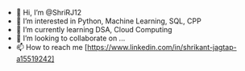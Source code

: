 - 👋 Hi, I’m @ShriRJ12
- 👀 I’m interested in Python, Machine Learning, SQL, CPP
- 🌱 I’m currently learning DSA, Cloud Computing
- 💞️ I’m looking to collaborate on ...
- 📫 How to reach me [https://www.linkedin.com/in/shrikant-jagtap-a15519242]

<!---
ShriRJ12/ShriRJ12 is a ✨ special ✨ repository because its `README.md` (this file) appears on your GitHub profile.
You can click the Preview link to take a look at your changes.
--->
